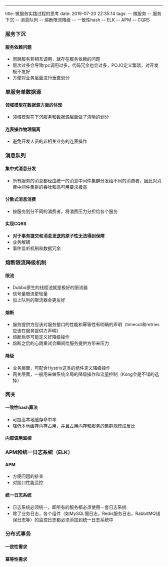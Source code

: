 ---
title: 微服务实践过程的思考
date: 2019-07-20 22:35:14
tags:
-- 微服务
-- 服务下沉
-- 消息队列
-- 熔断限流降级
-- 一致性hash
-- ELK
-- APM
-- CQRS

### 服务下沉
#### 服务依赖问题
- 同层服务若相互调用，就存在服务依赖的问题
- 层次过多会导致rpc调用过多，代码冗余也会过多，POJO定义繁琐，对开发极不友好
- 方便对业务层面进行垂直划分

### 单服务单数据源
#### 领域模型在数据源方面的体现
- 领域模型在下沉服务和数据源层面做了清晰的划分
#### 连表操作物理隔离
- 避免开发人员的非相关业务的连表操作

### 消息队列
#### 集中式消息分发
- 所有服务的消息都经由统一的消息中间件集群分发给不同的消费者，因此对消费中间件集群的吞吐和高可用要求极高
#### 分散式消息消费
- 按服务划分不同的消费者，将消费压力分担给各个服务
#### 实现CQRS
- **对于事务提交和消息发送的原子性无法得到保障**
- 业务解耦
- 事件监听机制和数据冗余

### 熔断限流降级机制
#### 限流
- Dubbo原生的线程池就是极好的限流器
- 信号量限流更轻量
- 加上队列的限流器会更友好
#### 熔断
- 服务提供方应该对服务接口的性能和幂等性有明确的声明（timeout和retries应该在服务提供方声明）
- 熔断后尽可能定义好降级操作
- 熔断之后的心跳重试会瞬间给服务提供方带来压力
#### 降级
- 业务层面，可配合Hystrix这类的组件定义降级操作
- 网关层面，一般用来做系统全局的降级操作和流量控制（Kong会是不错的选择）

### 网关
#### 一致性hash算法
- 可提高本地缓存命中率
- 降低本地缓存内存占用，并且占用内存和服务的集群规模成反比
#### 内部调用监控

### APM和统一日志系统（ELK）
#### APM
- 方便问题的排查
- 对接口性能监控
#### 统一日志系统
- 日志系统必须统一，即所有的服务都必须使用一套日志系统
- 除了业务日志，各个组件（如MySQL慢日志，Redis服务日志，RabbitMQ错误日志等）的监控日志都必须添加到统一日志系统中

### 分布式事务
#### 一致性需求
#### 幂等性需求
